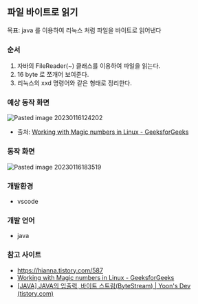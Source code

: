 ## 파일 바이트로 읽기

목표: java 를 이용하여 리눅스 처럼 파일을 바이트로 읽어낸다

### 순서
 1.  자바의 FileReader(~) 클래스를 이용하여 파일을 읽는다. 
 2.  16 byte 로 쪼개어 보여준다.
 3.  리눅스의 xxd 명령어와 같은 형태로 정리한다.

### 예상 동작 화면
 ![Pasted image 20230116124202](https://user-images.githubusercontent.com/31990118/212647141-6cdd8605-3afa-4cec-b12a-03643b9d5763.png)
 * 출처:  [Working with Magic numbers in Linux - GeeksforGeeks](https://www.geeksforgeeks.org/working-with-magic-numbers-in-linux/)



### 동작 화면
 ![Pasted image 20230116183519](https://user-images.githubusercontent.com/31990118/212647227-1f385ced-1d8d-4bf1-a5ff-de5dba0a6bdc.png)



### 개발환경
 - vscode

### 개발 언어
 - java

### 참고 사이트
 - https://hianna.tistory.com/587
 - [Working with Magic numbers in Linux - GeeksforGeeks](https://www.geeksforgeeks.org/working-with-magic-numbers-in-linux/)
 - [[JAVA] JAVA의 입출력, 바이트 스트림(ByteStream) | Yoon's Dev (tistory.com)](https://yooniron.tistory.com/17)